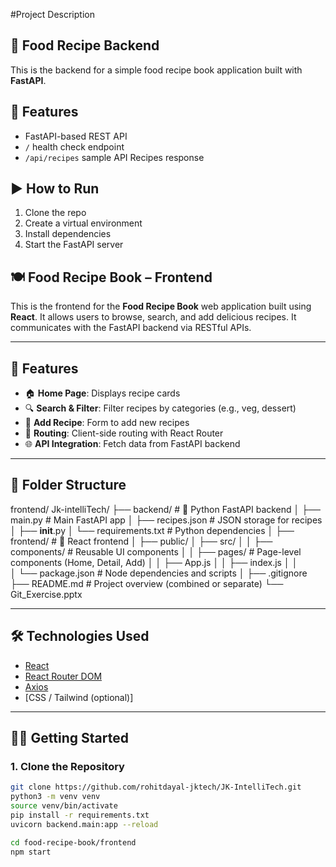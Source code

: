 #Project Description

## 🍲 Food Recipe Backend

This is the backend for a simple food recipe book application built with **FastAPI**.

## 🚀 Features

-  FastAPI-based REST API
-  `/` health check endpoint
-  `/api/recipes` sample API Recipes response



## ▶️ How to Run

1. Clone the repo  
2. Create a virtual environment  
3. Install dependencies  
4. Start the FastAPI server


## 🍽️ Food Recipe Book – Frontend

This is the frontend for the **Food Recipe Book** web application built using **React**. It allows users to browse, search, and add delicious recipes. It communicates with the FastAPI backend via RESTful APIs.

---

## 🚀 Features

- 🏠 **Home Page**: Displays recipe cards
- 🔍 **Search & Filter**: Filter recipes by categories (e.g., veg, dessert)
- 📝 **Add Recipe**: Form to add new recipes
- 🔗 **Routing**: Client-side routing with React Router
- 🌐 **API Integration**: Fetch data from FastAPI backend

---

## 📁 Folder Structure


frontend/
Jk-intelliTech/
├── backend/                         # 🍳 Python FastAPI backend
│   ├── main.py                      # Main FastAPI app
│   ├── recipes.json                 # JSON storage for recipes
│   ├── __init__.py
│   └── requirements.txt            # Python dependencies
│
├── frontend/                        # 🎨 React frontend
│   ├── public/
│   ├── src/
│   │   ├── components/              # Reusable UI components
│   │   ├── pages/                   # Page-level components (Home, Detail, Add)
│   │   ├── App.js
│   │   ├── index.js
│   │                    
│   └── package.json                 # Node dependencies and scripts
│
├── .gitignore
├── README.md                        # Project overview (combined or separate)
└── Git_Exercise.pptx
 


---

## 🛠️ Technologies Used

- [React](https://reactjs.org/)
- [React Router DOM](https://reactrouter.com/)
- [Axios](https://axios-http.com/)
- [CSS / Tailwind (optional)]

---

## 🧑‍💻 Getting Started

### 1. Clone the Repository
```bash
git clone https://github.com/rohitdayal-jktech/JK-IntelliTech.git
python3 -m venv venv
source venv/bin/activate
pip install -r requirements.txt
uvicorn backend.main:app --reload

cd food-recipe-book/frontend
npm start
 
